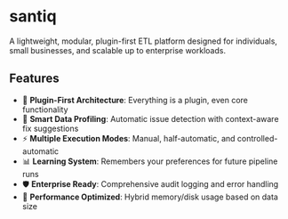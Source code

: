 # santiq

A lightweight, modular, plugin-first ETL platform designed for individuals, small businesses, and scalable up to enterprise workloads.

## Features

- 🔌 **Plugin-First Architecture**: Everything is a plugin, even core functionality
- 🧠 **Smart Data Profiling**: Automatic issue detection with context-aware fix suggestions
- ⚡ **Multiple Execution Modes**: Manual, half-automatic, and controlled-automatic
- 📊 **Learning System**: Remembers your preferences for future pipeline runs
- 🛡️ **Enterprise Ready**: Comprehensive audit logging and error handling
- 🚀 **Performance Optimized**: Hybrid memory/disk usage based on data size
